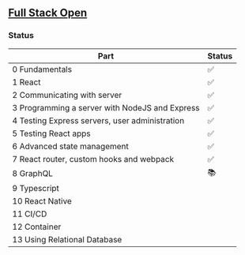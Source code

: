 ## [Full Stack Open](https://fullstackopen.com/en/)

### Status

| Part                                           | Status |
| ---------------------------------------------- | ------ |
| 0 Fundamentals                                 | ✅     |
| 1 React                                        | ✅     |
| 2 Communicating with server                    | ✅     |
| 3 Programming a server with NodeJS and Express | ✅     |
| 4 Testing Express servers, user administration | ✅     |
| 5 Testing React apps                           | ✅     |
| 6 Advanced state management                    | ✅     |
| 7 React router, custom hooks and webpack       | ✅     |
| 8 GraphQL                                      | 📚     |
| 9 Typescript                                   |        |
| 10 React Native                                |        |
| 11 CI/CD                                       |        |
| 12 Container                                   |        |
| 13 Using Relational Database                   |        |

